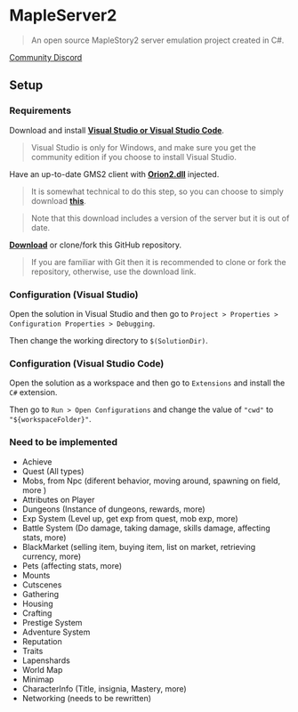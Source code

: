 # MapleServer2
>An open source MapleStory2 server emulation project created in C#.

[Community Discord](https://discord.gg/eVGMGydwgm)

## Setup

### Requirements
Download and install **[Visual Studio or Visual Studio Code](https://visualstudio.microsoft.com/)**.
>Visual Studio is only for Windows, and make sure you get the community edition if you choose to install Visual Studio.

Have an up-to-date GMS2 client with **[Orion2.dll](https://github.com/EricSoftTM/Orion2-Client)** injected.
>It is somewhat technical to do this step, so you can choose to simply download **[this](https://mega.nz/file/oU8GESxC#CdkjdSkODEpcIJ-p7HGrYaID5BrO0_WfbKSynf6Or_E)**.

>Note that this download includes a version of the server but it is out of date.

**[Download](https://github.com/AlanMorel/MapleServer2/archive/master.zip)** or clone/fork this GitHub repository.
>If you are familiar with Git then it is recommended to clone or fork the repository, otherwise, use the download link.

### Configuration (Visual Studio)
Open the solution in Visual Studio and then go to `Project > Properties > Configuration Properties > Debugging`.

Then change the working directory to `$(SolutionDir)`.

### Configuration (Visual Studio Code)
Open the solution as a workspace and then go to `Extensions` and install the `C#` extension.

Then go to `Run > Open Configurations` and change the value of `"cwd"` to `"${workspaceFolder}"`.

### Need to be implemented
- Achieve
- Quest (All types)
- Mobs, from Npc (diferent behavior, moving around, spawning on field, more )
- Attributes on Player
- Dungeons (Instance of dungeons, rewards, more)
- Exp System (Level up, get exp from quest, mob exp, more)
- Battle System (Do damage, taking damage, skills damage, affecting stats, more)
- BlackMarket (selling item, buying item, list on market, retrieving currency, more)
- Pets (affecting stats, more)
- Mounts
- Cutscenes
- Gathering
- Housing
- Crafting
- Prestige System
- Adventure System
- Reputation
- Traits
- Lapenshards
- World Map
- Minimap
- CharacterInfo (Title, insignia, Mastery, more)
- Networking (needs to be rewritten)
